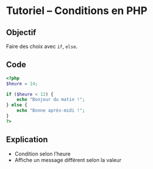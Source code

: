 # Tutoriel – Conditions en PHP

## Objectif
Faire des choix avec `if`, `else`.

## Code

```php
<?php
$heure = 14;

if ($heure < 12) {
    echo "Bonjour du matin !";
} else {
    echo "Bonne après-midi !";
}
?>
```

## Explication
- Condition selon l’heure
- Affiche un message différent selon la valeur
